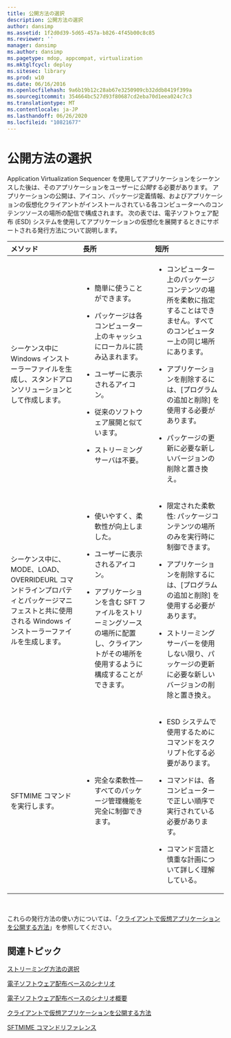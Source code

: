 ```yaml
---
title: 公開方法の選択
description: 公開方法の選択
author: dansimp
ms.assetid: 1f2d0d39-5d65-457a-b826-4f45b00c8c85
ms.reviewer: ''
manager: dansimp
ms.author: dansimp
ms.pagetype: mdop, appcompat, virtualization
ms.mktglfcycl: deploy
ms.sitesec: library
ms.prod: w10
ms.date: 06/16/2016
ms.openlocfilehash: 9a6b19b12c28ab67e3250909cb32ddb8419f399a
ms.sourcegitcommit: 354664bc527d93f80687cd2eba70d1eea024c7c3
ms.translationtype: MT
ms.contentlocale: ja-JP
ms.lasthandoff: 06/26/2020
ms.locfileid: "10821677"
---
```

# 公開方法の選択


Application Virtualization Sequencer を使用してアプリケーションをシーケンスした後は、そのアプリケーションをユーザーに*公開*する必要があります。 アプリケーションの公開は、アイコン、パッケージ定義情報、およびアプリケーションの仮想化クライアントがインストールされている各コンピューターへのコンテンツソースの場所の配信で構成されます。 次の表では、電子ソフトウェア配布 (ESD) システムを使用してアプリケーションの仮想化を展開するときにサポートされる発行方法について説明します。

<table>
<colgroup>
<col width="33%" />
<col width="33%" />
<col width="33%" />
</colgroup>
<thead>
<tr class="header">
<th align="left">メソッド</th>
<th align="left">長所</th>
<th align="left">短所</th>
</tr>
</thead>
<tbody>
<tr class="odd">
<td align="left"><p>シーケンス中に Windows インストーラーファイルを生成し、スタンドアロンソリューションとして作成します。</p></td>
<td align="left"><ul>
<li><p>簡単に使うことができます。</p></li>
<li><p>パッケージは各コンピューター上のキャッシュにローカルに読み込まれます。</p></li>
<li><p>ユーザーに表示されるアイコン。</p></li>
<li><p>従来のソフトウェア展開と似ています。</p></li>
<li><p>ストリーミングサーバは不要。</p></li>
</ul></td>
<td align="left"><ul>
<li><p>コンピューター上のパッケージコンテンツの場所を柔軟に指定することはできません。すべてのコンピューター上の同じ場所にあります。</p></li>
<li><p>アプリケーションを削除するには、[プログラムの追加と削除] を使用する必要があります。</p></li>
<li><p>パッケージの更新に必要な新しいバージョンの削除と置き換え。</p></li>
</ul></td>
</tr>
<tr class="even">
<td align="left"><p>シーケンス中に、MODE、LOAD、OVERRIDEURL コマンドラインプロパティとパッケージマニフェストと共に使用される Windows インストーラーファイルを生成します。</p></td>
<td align="left"><ul>
<li><p>使いやすく、柔軟性が向上しました。</p></li>
<li><p>ユーザーに表示されるアイコン。</p></li>
<li><p>アプリケーションを含む SFT ファイルをストリーミングソースの場所に配置し、クライアントがその場所を使用するように構成することができます。</p></li>
</ul></td>
<td align="left"><ul>
<li><p>限定された柔軟性: パッケージコンテンツの場所のみを実行時に制御できます。</p></li>
<li><p>アプリケーションを削除するには、[プログラムの追加と削除] を使用する必要があります。</p></li>
<li><p>ストリーミングサーバーを使用しない限り、パッケージの更新に必要な新しいバージョンの削除と置き換え。</p></li>
</ul></td>
</tr>
<tr class="odd">
<td align="left"><p>SFTMIME コマンドを実行します。</p></td>
<td align="left"><ul>
<li><p>完全な柔軟性—すべてのパッケージ管理機能を完全に制御できます。</p></li>
</ul></td>
<td align="left"><ul>
<li><p>ESD システムで使用するためにコマンドをスクリプト化する必要があります。</p></li>
<li><p>コマンドは、各コンピューターで正しい順序で実行されている必要があります。</p></li>
<li><p>コマンド言語と慎重な計画について詳しく理解している。</p></li>
</ul></td>
</tr>
</tbody>
</table>

 

これらの発行方法の使い方については、「[クライアントで仮想アプリケーションを公開する方法](how-to-publish-a-virtual-application-on-the-client.md)」を参照してください。

## 関連トピック


[ストリーミング方法の選択](determine-your-streaming-method.md)

[電子ソフトウェア配布ベースのシナリオ](electronic-software-distribution-based-scenario.md)

[電子ソフトウェア配布ベースのシナリオ概要](electronic-software-distribution-based-scenario-overview.md)

[クライアントで仮想アプリケーションを公開する方法](how-to-publish-a-virtual-application-on-the-client.md)

[SFTMIME コマンドリファレンス](sftmime--command-reference.md)

 

 






